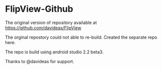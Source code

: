 # FlipView-Github

The original version of repository available at https://github.com/davideas/FlipView 

The orginal repostory could not able to re-build. Created the separate repo here. 

The repo is build using android studio 2.2 beta3.

Thanks to @davideas for support.
